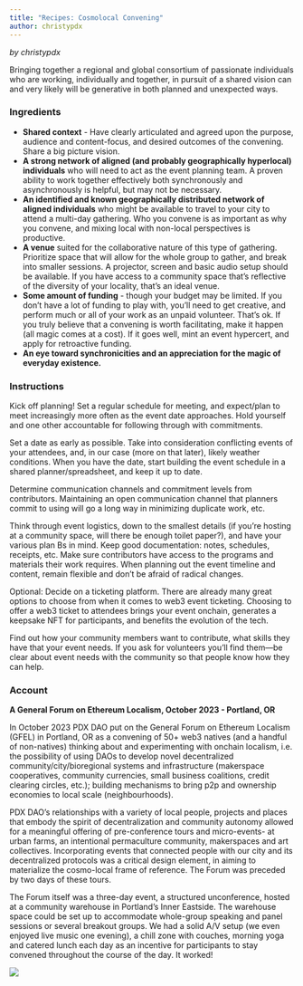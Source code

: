 ```yaml
---
title: "Recipes: Cosmolocal Convening"
author: christypdx
---
```

*by christypdx*

Bringing together a regional and global consortium of passionate individuals who are working, individually and together, in pursuit of a shared vision can and very likely will be generative in both planned and unexpected ways.

### Ingredients

- **Shared context** - Have clearly articulated and agreed upon the purpose, audience and content-focus, and desired outcomes of the convening. Share a big picture vision.
- **A strong network of aligned (and probably geographically hyperlocal) individuals** who will need to act as the event planning team. A proven ability to work together effectively both synchronously and asynchronously is helpful, but may not be necessary.
- **An identified and known geographically distributed network of aligned individuals** who might be available to travel to your city to attend a multi-day gathering. Who you convene is as important as why you convene, and mixing local with non-local perspectives is productive.
- **A venue** suited for the collaborative nature of this type of gathering. Prioritize space that will allow for the whole group to gather, and break into smaller sessions. A projector, screen and basic audio setup should be available. If you have access to a community space that’s reflective of the diversity of your locality, that’s an ideal venue.
- **Some amount of funding** - though your budget may be limited. If you don’t have a lot of funding to play with, you’ll need to get creative, and perform much or all of your work as an unpaid volunteer. That’s ok. If you truly believe that a convening is worth facilitating, make it happen (all magic comes at a cost). If it goes well, mint an event hypercert, and apply for retroactive funding.
- **An eye toward synchronicities and an appreciation for the magic of everyday existence.**

### Instructions

Kick off planning! Set a regular schedule for meeting, and expect/plan to meet increasingly more often as the event date approaches. Hold yourself and one other accountable for following through with commitments.

Set a date as early as possible. Take into consideration conflicting events of your attendees, and, in our case (more on that later), likely weather conditions. When you have the date, start building the event schedule in a shared planner/spreadsheet, and keep it up to date.

Determine communication channels and commitment levels from contributors. Maintaining an open communication channel that planners commit to using will go a long way in minimizing duplicate work, etc.

Think through event logistics, down to the smallest details (if you’re hosting at a community space, will there be enough toilet paper?), and have your various plan Bs in mind. Keep good documentation: notes, schedules, receipts, etc. Make sure contributors have access to the programs and materials their work requires. When planning out the event timeline and content, remain flexible and don’t be afraid of radical changes.

Optional: Decide on a ticketing platform. There are already many great options to choose from when it comes to web3 event ticketing. Choosing to offer a web3 ticket to attendees brings your event onchain, generates a keepsake NFT for participants, and benefits the evolution of the tech.

Find out how your community members want to contribute, what skills they have that your event needs. If you ask for volunteers you’ll find them—be clear about event needs with the community so that people know how they can help.

### Account

**A General Forum on Ethereum Localism, October 2023 - Portland, OR**

In October 2023 PDX DAO put on the General Forum on Ethereum Localism (GFEL) in Portland, OR as a convening of 50+ web3 natives (and a handful of non-natives) thinking about and experimenting with onchain localism, i.e. the possibility of using DAOs to develop novel decentralized community/city/bioregional systems and infrastructure (makerspace cooperatives, community currencies, small business coalitions, credit clearing circles, etc.); building mechanisms to bring p2p and ownership economies to local scale (neighbourhoods).

PDX DAO’s relationships with a variety of local people, projects and places that embody the spirit of decentralization and community autonomy allowed for a meaningful offering of pre-conference tours and micro-events- at urban farms, an intentional permaculture community, makerspaces and art collectives. Incorporating events that connected people with our city and its decentralized protocols was a critical design element, in aiming to materialize the cosmo-local frame of reference. The Forum was preceded by two days of these tours.

The Forum itself was a three-day event, a structured unconference, hosted at a community warehouse in Portland’s Inner Eastside. The warehouse space could be set up to accommodate whole-group speaking and panel sessions or several breakout groups. We had a solid A/V setup (we even enjoyed live music one evening), a chill zone with couches, morning yoga and catered lunch each day as an incentive for participants to stay convened throughout the course of the day. It worked!

![](assets/gfel23-end.png)
